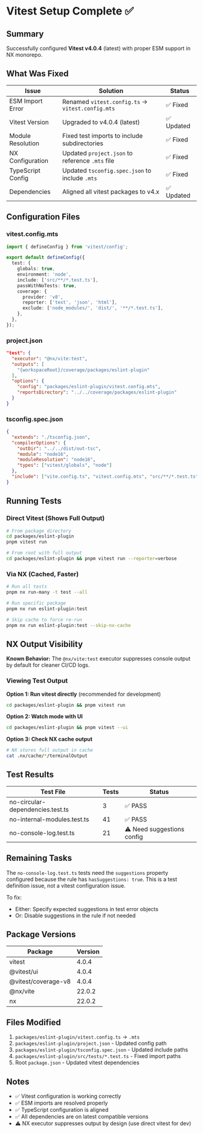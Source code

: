 # Vitest Setup Complete ✅

## Summary

Successfully configured **Vitest v4.0.4** (latest) with proper ESM support in NX monorepo.

## What Was Fixed

| Issue             | Solution                                         | Status     |
| ----------------- | ------------------------------------------------ | ---------- |
| ESM Import Error  | Renamed `vitest.config.ts` → `vitest.config.mts` | ✅ Fixed   |
| Vitest Version    | Upgraded to v4.0.4 (latest)                      | ✅ Updated |
| Module Resolution | Fixed test imports to include subdirectories     | ✅ Fixed   |
| NX Configuration  | Updated `project.json` to reference `.mts` file  | ✅ Fixed   |
| TypeScript Config | Updated `tsconfig.spec.json` to include `.mts`   | ✅ Fixed   |
| Dependencies      | Aligned all vitest packages to v4.x              | ✅ Updated |

## Configuration Files

### vitest.config.mts

```typescript
import { defineConfig } from 'vitest/config';

export default defineConfig({
  test: {
    globals: true,
    environment: 'node',
    include: ['src/**/*.test.ts'],
    passWithNoTests: true,
    coverage: {
      provider: 'v8',
      reporter: ['text', 'json', 'html'],
      exclude: ['node_modules/', 'dist/', '**/*.test.ts'],
    },
  },
});
```

### project.json

```json
"test": {
  "executor": "@nx/vite:test",
  "outputs": [
    "{workspaceRoot}/coverage/packages/eslint-plugin"
  ],
  "options": {
    "config": "packages/eslint-plugin/vitest.config.mts",
    "reportsDirectory": "../../coverage/packages/eslint-plugin"
  }
}
```

### tsconfig.spec.json

```json
{
  "extends": "./tsconfig.json",
  "compilerOptions": {
    "outDir": "../../dist/out-tsc",
    "module": "node16",
    "moduleResolution": "node16",
    "types": ["vitest/globals", "node"]
  },
  "include": ["vite.config.ts", "vitest.config.mts", "src/**/*.test.ts"]
}
```

## Running Tests

### Direct Vitest (Shows Full Output)

```bash
# From package directory
cd packages/eslint-plugin
pnpm vitest run

# From root with full output
cd packages/eslint-plugin && pnpm vitest run --reporter=verbose
```

### Via NX (Cached, Faster)

```bash
# Run all tests
pnpm nx run-many -t test --all

# Run specific package
pnpm nx run eslint-plugin:test

# Skip cache to force re-run
pnpm nx run eslint-plugin:test --skip-nx-cache
```

## NX Output Visibility

**Known Behavior:** The `@nx/vite:test` executor suppresses console output by default for cleaner CI/CD logs.

### Viewing Test Output

**Option 1: Run vitest directly** (recommended for development)

```bash
cd packages/eslint-plugin && pnpm vitest run
```

**Option 2: Watch mode with UI**

```bash
cd packages/eslint-plugin && pnpm vitest --ui
```

**Option 3: Check NX cache output**

```bash
# NX stores full output in cache
cat .nx/cache/*/terminalOutput
```

## Test Results

| Test File                        | Tests | Status                     |
| -------------------------------- | ----- | -------------------------- |
| no-circular-dependencies.test.ts | 3     | ✅ PASS                    |
| no-internal-modules.test.ts      | 41    | ✅ PASS                    |
| no-console-log.test.ts           | 21    | ⚠️ Need suggestions config |

## Remaining Tasks

The `no-console-log.test.ts` tests need the `suggestions` property configured because the rule has `hasSuggestions: true`. This is a test definition issue, not a vitest configuration issue.

To fix:

- Either: Specify expected suggestions in test error objects
- Or: Disable suggestions in the rule if not needed

## Package Versions

| Package             | Version |
| ------------------- | ------- |
| vitest              | 4.0.4   |
| @vitest/ui          | 4.0.4   |
| @vitest/coverage-v8 | 4.0.4   |
| @nx/vite            | 22.0.2  |
| nx                  | 22.0.2  |

## Files Modified

1. `packages/eslint-plugin/vitest.config.ts` → `.mts`
2. `packages/eslint-plugin/project.json` - Updated config path
3. `packages/eslint-plugin/tsconfig.spec.json` - Updated include paths
4. `packages/eslint-plugin/src/tests/*.test.ts` - Fixed import paths
5. Root `package.json` - Updated vitest dependencies

## Notes

- ✅ Vitest configuration is working correctly
- ✅ ESM imports are resolved properly
- ✅ TypeScript configuration is aligned
- ✅ All dependencies are on latest compatible versions
- ⚠️ NX executor suppresses output by design (use direct vitest for dev)
